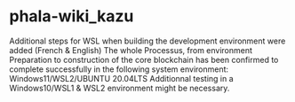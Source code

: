 # phala-wiki_kazu
Additional steps for WSL when building the development environment were added (French &amp; English)
The whole Processus, from environment Preparation to construction of the core blockchain has been confirmed to complete 
successfully in the following system environment:
Windows11/WSL2/UBUNTU 20.04LTS
Additionnal testing in a Windows10/WSL1 & WSL2 environment might be necessary.  
